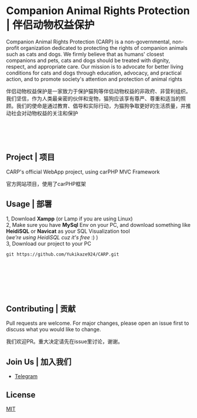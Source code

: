 # Companion Animal Rights Protection | 伴侣动物权益保护

Companion Animal Rights Protection (CARP) is a non-governmental, non-profit organization dedicated to protecting the rights of companion animals such as cats and dogs. We firmly believe that as humans' closest companions and pets, cats and dogs should be treated with dignity, respect, and appropriate care. Our mission is to advocate for better living conditions for cats and dogs through education, advocacy, and practical action, and to promote society's attention and protection of animal rights

伴侣动物权益保护是一家致力于保护猫狗等伴侣动物权益的非政府、非营利组织。我们坚信，作为人类最亲密的伙伴和宠物，猫狗应该享有尊严、尊重和适当的照顾。我们的使命是通过教育、倡导和实际行动，为猫狗争取更好的生活质量，并推动社会对动物权益的关注和保护

<br><br><br>

## Project | 项目

CARP's official WebApp project, using carPHP MVC Framework

官方网站项目，使用了carPHP框架

## Usage | 部署
  
1, Download __Xampp__ (or Lamp if you are using Linux)
<br>
2, Make sure you have __MySql__ Env on your PC, and download something like __HeidiSQL__ or __Navicat__ as your SQL Visualization tool <br> (*we're using HeidiSQL cuz it's free* :) )
<br>
3, Download our project to your PC
```git
git https://github.com/Yukikaze924/CARP.git
```
<br>

<br><br><br>

## Contributing | 贡献

Pull requests are welcome. For major changes, please open an issue first
to discuss what you would like to change.

我们欢迎PR。重大决定请先在issue里讨论，谢谢。

## Join Us | 加入我们

* [Telegram](https://t.me/carporg)

## License

[MIT](https://choosealicense.com/licenses/mit/)
